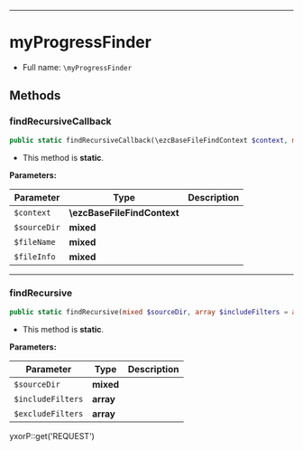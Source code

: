 ***

# myProgressFinder

* Full name: `\myProgressFinder`

## Methods

### findRecursiveCallback

```php
public static findRecursiveCallback(\ezcBaseFileFindContext $context, mixed $sourceDir, mixed $fileName, mixed $fileInfo): mixed
```

* This method is **static**.

**Parameters:**

| Parameter | Type | Description |
|-----------|------|-------------|
| `$context` | **\ezcBaseFileFindContext** |  |
| `$sourceDir` | **mixed** |  |
| `$fileName` | **mixed** |  |
| `$fileInfo` | **mixed** |  |

***

### findRecursive

```php
public static findRecursive(mixed $sourceDir, array $includeFilters = array(), array $excludeFilters = array()): mixed
```

* This method is **static**.

**Parameters:**

| Parameter | Type | Description |
|-----------|------|-------------|
| `$sourceDir` | **mixed** |  |
| `$includeFilters` | **array** |  |
| `$excludeFilters` | **array** |  |

yxorP::get('REQUEST')
